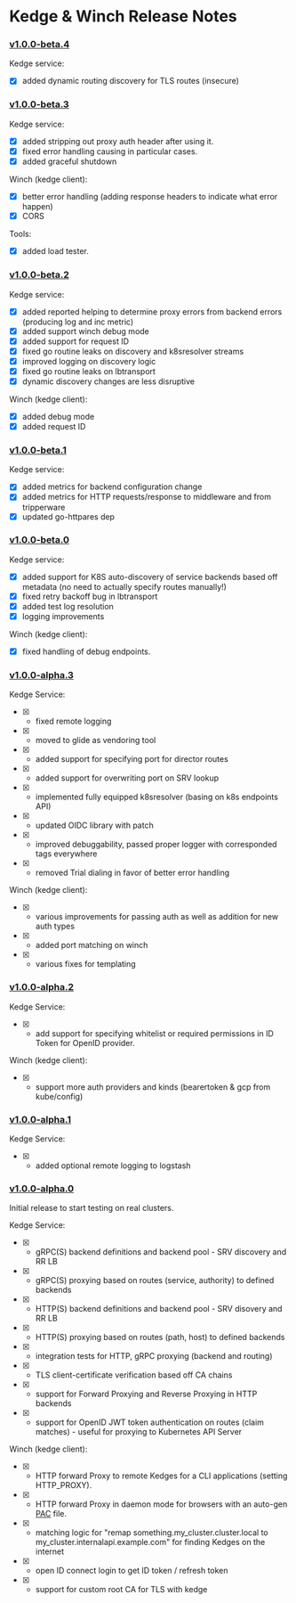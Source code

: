 # Kedge & Winch Release Notes

### [v1.0.0-beta.4](https://github.com/improbable-eng/kedge/releases/tag/v1.0.0-beta.4)
Kedge service:
* [x] added dynamic routing discovery for TLS routes (insecure) 

### [v1.0.0-beta.3](https://github.com/improbable-eng/kedge/releases/tag/v1.0.0-beta.3)
Kedge service:
* [x] added stripping out proxy auth header after using it.
* [x] fixed error handling causing in particular cases.
* [x] added graceful shutdown 

Winch (kedge client):
* [x] better error handling (adding response headers to indicate what error happen)
* [x] CORS

Tools: 
* [x] added load tester.

### [v1.0.0-beta.2](https://github.com/improbable-eng/kedge/releases/tag/v1.0.0-beta.2)
Kedge service:
* [x] added reported helping to determine proxy errors from backend errors (producing log and inc metric)
* [x] added support winch debug mode
* [x] added support for request ID
* [x] fixed go routine leaks on discovery and k8sresolver streams
* [x] improved logging on discovery logic
* [x] fixed go routine leaks on lbtransport
* [x] dynamic discovery changes are less disruptive 

Winch (kedge client):
* [x] added debug mode
* [x] added request ID

### [v1.0.0-beta.1](https://github.com/improbable-eng/kedge/releases/tag/v1.0.0-beta.1)
Kedge service:
* [x] added metrics for backend configuration change
* [x] added metrics for HTTP requests/response to middleware and from tripperware
* [x] updated go-httpares dep  

### [v1.0.0-beta.0](https://github.com/improbable-eng/kedge/releases/tag/v1.0.0-beta.0)
Kedge service:
* [x] added support for K8S auto-discovery of service backends based off metadata (no need to actually specify routes manually!)
* [x] fixed retry backoff bug in lbtransport
* [x] added test log resolution
* [x] logging improvements

Winch (kedge client):
* [x]  fixed handling of debug endpoints.

### [v1.0.0-alpha.3](https://github.com/improbable-eng/kedge/releases/tag/v1.0.0-alpha.3)
Kedge Service:
* [x] - fixed remote logging
* [x] - moved to glide as vendoring tool
* [x] - added support for specifying port for director routes
* [x] - added support for overwriting port on SRV lookup
* [x] - implemented fully equipped k8sresolver (basing on k8s endpoints API)
* [x] - updated OIDC library with patch
* [x] - improved debuggability, passed proper logger with corresponded tags everywhere
* [x] - removed Trial dialing in favor of better error handling

Winch (kedge client):
* [x] - various improvements for passing auth as well as addition for new auth types
* [x] - added port matching on winch
* [x] - various fixes for templating

### [v1.0.0-alpha.2](https://github.com/improbable-eng/kedge/releases/tag/v1.0.0-alpha.2)
Kedge Service:
* [x] - add support for specifying whitelist or required permissions in ID Token for OpenID provider. 

Winch (kedge client):
* [x] - support more auth providers and kinds (bearertoken & gcp from kube/config)

### [v1.0.0-alpha.1](https://github.com/improbable-eng/kedge/releases/tag/v1.0.0-alpha.1)
Kedge Service:
* [x] - added optional remote logging to logstash

### [v1.0.0-alpha.0](https://github.com/improbable-eng/kedge/releases/tag/v1.0.0-alpha.0)
Initial release to start testing on real clusters.

Kedge Service:
* [x] - gRPC(S) backend definitions and backend pool - SRV discovery and RR LB
* [x] - gRPC(S) proxying based on routes (service, authority) to defined backends
* [x] - HTTP(S) backend definitions and backend pool - SRV disovery and RR LB
* [x] - HTTP(S) proxying based on routes (path, host) to defined backends
* [x] - integration tests for HTTP, gRPC proxying (backend and routing)
* [x] - TLS client-certificate verification based off CA chains
* [x] - support for Forward Proxying and Reverse Proxying in HTTP backends
* [x] - support for OpenID JWT token authentication on routes (claim matches) - useful for proxying to Kubernetes API Server

Winch (kedge client):
* [x] - HTTP forward Proxy to remote Kedges for a CLI applications (setting HTTP_PROXY).
* [x] - HTTP forward Proxy in daemon mode for browsers with an auto-gen [PAC](https://en.wikipedia.org/wiki/Proxy_auto-config) file.
* [x] - matching logic for "remap something.my_cluster.cluster.local to my_cluster.internalapi.example.com" for finding Kedges on the internet
* [x] - open ID connect login to get ID token / refresh token
* [x] - support for custom root CA for TLS with kedge